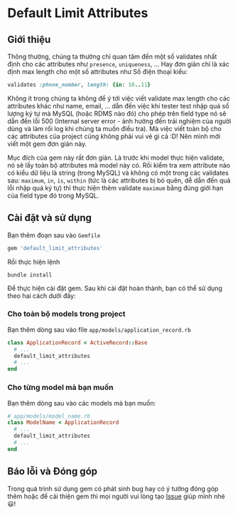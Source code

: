 # Default Limit Attributes

## Giới thiệu

Thông thường, chúng ta thường chỉ quan tâm đến một số validates nhất định cho các attributes như `presence`, `uniqueness`, ... Hay đơn giản chỉ là xác định max length cho một số attributes như Số điện thoại kiểu:

```ruby
validates :phone_number, length: {in: 10..11}
```

Không ít trong chúng ta không để ý tới việc viết validate max length cho các attributes khác như name, email, ... dẫn đến việc khi tester test nhập quá số lượng ký tự mà MySQL (hoặc RDMS nào đó) cho phép trên field type nó sẽ dẫn đến lỗi 500 (Internal server error - ảnh hưởng đến trải nghiệm của người dùng và làm rối log khi chúng ta muốn điều tra). Mà việc viết toàn bộ cho các attributes của project cũng không phải vui vẻ gì cả :D! Nên mình mới viết một gem đơn giản này.

Mục đích của gem này rất đơn giản. Là trước khi model thực hiện validate, nó sẽ lấy toàn bộ attributes mà model này có. Rồi kiểm tra xem attribute nào có kiểu dữ liệu là string (trong MySQL) và không có một trong các validates sau: `maximum`, `in`, `is`, `within` (tức là các attributes bị bỏ quên, dễ dẫn đến quả lỗi nhập quá ký tự) thì thực hiện thêm validate `maximum` bằng đúng giới hạn của field type đó trong MySQL.

## Cài đặt và sử dụng

Bạn thêm đoạn sau vào `Gemfile`

```ruby
gem 'default_limit_attributes'
```

Rồi thực hiện lệnh

```
bundle install
```

Để thực hiện cài đặt gem. Sau khi cài đặt hoàn thành, bạn có thể sử dụng theo hai cách dưới đây:

### Cho toàn bộ models trong project

Bạn thêm dòng sau vào file `app/models/application_record.rb`

```ruby
class ApplicationRecord < ActiveRecord::Base
  # ...
  default_limit_attributes
  # ...
end

```

### Cho từng model mà bạn muốn

Bạn thêm dòng sau vào các models mà bạn muốn:

```ruby
# app/models/model_name.rb
class ModelName < ApplicationRecord
  # ...
  default_limit_attributes
  # ...
end
```

## Báo lỗi và Đóng góp

Trong quá trình sử dụng gem có phát sinh bug hay có ý tưởng đóng góp thêm hoặc để cải thiện gem thì mọi người vui lòng tạo [Issue](https://github.com/namnv609/default_limit_attributes/issues) giúp mình nhé :smiley:!
